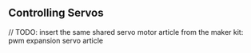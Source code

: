 ## Controlling Servos


// TODO: insert the same shared servo motor article from the maker kit: pwm expansion servo article

